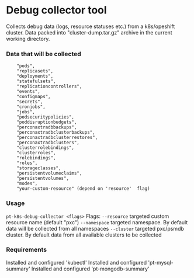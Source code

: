 # Debug collector tool

Collects debug data (logs, resource statuses etc.) from a k8s/opeshift cluster. Data packed into "cluster-dump.tar.gz" archive in the current working directory. 

### Data that will be collected
        "pods",
		"replicasets",
		"deployments",
		"statefulsets",
		"replicationcontrollers",
		"events",
		"configmaps",
		"secrets",
		"cronjobs",
		"jobs",
		"podsecuritypolicies",
		"poddisruptionbudgets",
		"perconaxtradbbackups",
		"perconaxtradbclusterbackups",
		"perconaxtradbclusterrestores",
		"perconaxtradbclusters",
		"clusterrolebindings",
		"clusterroles",
		"rolebindings",
		"roles",
		"storageclasses",
		"persistentvolumeclaims",
		"persistentvolumes",
        "modes",
        "your-custom-resource" (depend on 'resource'  flag)


### Usage 
`pt-k8s-debug-collector <flags>`
Flags:
    `--resource` targeted custom resource name (default "pxc")
    `--namespace` targeted namespace. By default data will be collected from all namespaces
    `--cluster` targeted pxc/psmdb cluster. By default data from all available clusters to be collected 

### Requirements
Installed and configured 'kubectl'
Installed and configured 'pt-mysql-summary'
Installed and configured 'pt-mongodb-summary' 

